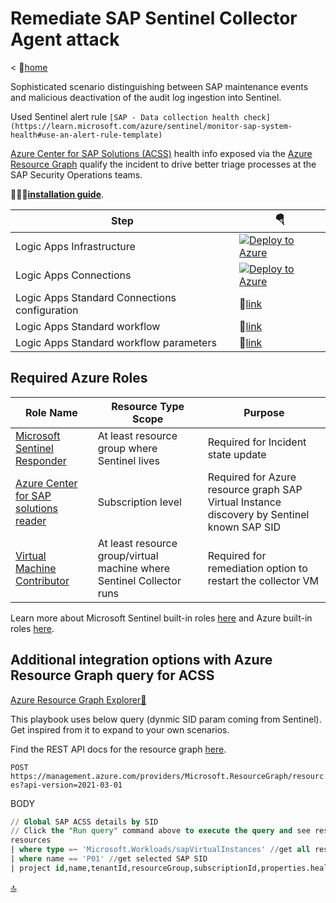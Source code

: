 # Remediate SAP Sentinel Collector Agent attack

< 🏡[home](../README.md)

Sophisticated scenario distinguishing between SAP maintenance events and malicious deactivation of the audit log ingestion into Sentinel.

Used Sentinel alert rule `[SAP - Data collection health check](https://learn.microsoft.com/azure/sentinel/monitor-sap-system-health#use-an-alert-rule-template)`

[Azure Center for SAP Solutions (ACSS)](https://learn.microsoft.com/azure/sap/center-sap-solutions/overview) health info exposed via the [Azure Resource Graph](https://learn.microsoft.com/azure/governance/resource-graph/overview) qualify the incident to drive better triage processes at the SAP Security Operations teams.

👨🏽‍🔧[**installation guide**](../INSTALLATION.md).

| Step | 🪂 |
| --- | --- |
| Logic Apps Infrastructure | [![Deploy to Azure](https://aka.ms/deploytoazurebutton)](https://portal.azure.com/#create/Microsoft.Template/uri/https%3A%2F%2Fraw.githubusercontent.com%2FAzure%2FAzure-Sentinel%2Fmaster%2FSolutions%2FSAP%2FPlaybooks%2FSAPCollectorRemediate-STD%2Fazuredeploy.json) |
| Logic Apps Connections | [![Deploy to Azure](https://aka.ms/deploytoazurebutton)](https://portal.azure.com/#create/Microsoft.Template/uri/https%3A%2F%2Fraw.githubusercontent.com%2FAzure%2FAzure-Sentinel%2Fmaster%2FSolutions%2FSAP%2FPlaybooks%2FSAPCollectorRemediate-STD%2Fazureconnectordeploy.json) |
| Logic Apps Standard Connections configuration | 🔗[link](connections.json) |
| Logic Apps Standard workflow | 🔗[link](workflow.json) |
| Logic Apps Standard workflow parameters | 🔗[link](workflowparameters.json) |

## Required Azure Roles

| Role Name | Resource Type Scope | Purpose |
| --- | --- | --- |
| [Microsoft Sentinel Responder](https://learn.microsoft.com/azure/role-based-access-control/built-in-roles#microsoft-sentinel-responder) | At least resource group where Sentinel lives | Required for Incident state update |
| [Azure Center for SAP solutions reader](https://learn.microsoft.com/azure/sap/center-sap-solutions/manage-with-azure-rbac) | Subscription level | Required for Azure resource graph SAP Virtual Instance discovery by Sentinel known SAP SID |
| [Virtual Machine Contributor](https://learn.microsoft.com/azure/role-based-access-control/built-in-roles#virtual-machine-contributor) | At least resource group/virtual machine where Sentinel Collector runs | Required for remediation option to restart the collector VM |

Learn more about Microsoft Sentinel built-in roles [here](https://learn.microsoft.com/azure/sentinel/roles) and Azure built-in roles [here](https://learn.microsoft.com/azure/role-based-access-control/built-in-roles).

## Additional integration options with Azure Resource Graph query for ACSS

[Azure Resource Graph Explorer🔗](https://portal.azure.com/?#view/HubsExtension/ArgQueryBlade)

This playbook uses below query (dynmic SID param coming from Sentinel). Get inspired from it to expand to your own scenarios.

Find the REST API docs for the resource graph [here](https://learn.microsoft.com/rest/api/azureresourcegraph/resourcegraph(2021-03-01)/resources/resources?tabs=HTTP).

`POST https://management.azure.com/providers/Microsoft.ResourceGraph/resources?api-version=2021-03-01`

BODY

```sql
// Global SAP ACSS details by SID
// Click the "Run query" command above to execute the query and see results.
resources
| where type =~ 'Microsoft.Workloads/sapVirtualInstances' //get all resources of type SAP Virtual Instance
| where name == 'P01' //get selected SAP SID
| project id,name,tenantId,resourceGroup,subscriptionId,properties.health,properties.status //get only required fields
```

[🔝](#)
